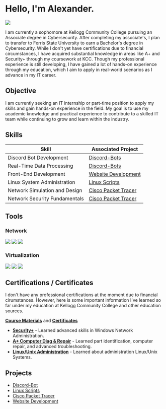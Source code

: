 # Hello, I'm Alexander.
<a href="https://www.linkedin.com/in/alex-steward-15782b22b/"><img src="https://img.shields.io/badge/-LinkedIn-0072b1?&style=for-the-badge&logo=linkedin&logoColor=white" /></a>


I am currently a sophomore at Kellogg Community College pursuing an Associate degree in Cybersecurity. After completing my associate's, I plan to transfer to Ferris State University to earn a Bachelor's degree in Cybersecurity. While I don't yet have certifications due to financial circumstances, I have acquired substantial knowledge in areas like A+ and Security+ through my coursework at KCC. Though my professional experience is still developing, I have gained a lot of hands-on experience through my education, which I aim to apply in real-world scenarios as I advance in my IT career.


## Objective

I am currently seeking an IT internship or part-time position to apply my skills and gain hands-on experience in the field. My goal is to use my academic knowledge and practical experience to contribute to a skilled IT team while continuing to grow and learn within the industry.


## Skills

| Skill                                         | Associated Project         |
|-----------------------------------------------|----------------------------|
| Discord Bot Development                       | <a href="https://github.com/alexsteward/Discord-Bot/tree/main">Discord-Bots</a>|
| Real-Time Data Processing                     | <a href="https://github.com/alexsteward/Discord-Bot/tree/main">Discord-Bots</a>|
| Front-End Development	                        | <a href="https://github.com/alexsteward/alexsteward.github.io">Website Development </a>|
| Linux System Administration	                | <a href="https://github.com/alexsteward/LinuxScripts">Linux Scripts</a>        |
| Network Simulation and Design                 | <a href="https://github.com/alexsteward/cisco-packet-tracer">Cisco Packet Tracer</a>  |
| Network Security Fundamentals                 | <a href="https://github.com/alexsteward/cisco-packet-tracer">Cisco Packet Tracer</a>  |

## Tools

### Network
<div>
    <img src="https://img.shields.io/badge/-Wireshark-1679A7?&style=for-the-badge&logo=Wireshark&logoColor=white" />
    <img src="https://img.shields.io/badge/-Nmap-4682B4?&style=for-the-badge&logo=protocols.io&logoColor=white" />
    <img src="https://img.shields.io/badge/-Metasploit-4C4C4C?&style=for-the-badge&logo=metasploit&logoColor=white" />
</div>

### Virtualization
<div>
    <img src="https://img.shields.io/badge/-VirtualBox-183A61?&style=for-the-badge&logo=virtualbox&logoColor=white" />
    <img src="https://img.shields.io/badge/-Hyper--V-0078D7?&style=for-the-badge&logo=windows&logoColor=white" />
    <img src="https://img.shields.io/badge/-VMware-607078?&style=for-the-badge&logo=vmware&logoColor=white" />
</div>

## Certifications / Certificates

I don't have any professional certifications at the moment due to financial cirumstances. However, here is some important information I've learned so far under my education at Kellogg Community College and other education sources. 

**<a href="https://github.com/alexsteward/course-materials">Course Materials</a>** and  **<a href="https://github.com/alexsteward/certificates">Certificates</a>**

- **[Security+](https://github.com/alexsteward/course-materials/blob/main/CET-250-SYALLBUS.pdf)** - Learned advanced skills in Windows Network Administration.
- **[A+ Computer Diag & Repair](https://github.com/alexsteward/course-materials/blob/main/CET-260-SYLLABUS.pdf)** - Learned part identification, computer repair, and advanced troubleshooting.
- **[Linux/Unix Administration](https://github.com/alexsteward/course-materials/blob/main/CET-152-SYLLABUS.pdf)** - Learned about administration Linux/Unix Systems.

<div>


## Projects
- <a href="https://github.com/alexsteward/Discord-Bot/tree/main">Discord-Bot</a>
- <a href="https://github.com/alexsteward/LinuxScripts">Linux Scripts</a>
- <a href="https://github.com/alexsteward/cisco-packet-tracer">Cisco Packet Tracer</a>
- <a href="https://github.com/alexsteward/alexsteward.github.io">Website Development</a>

